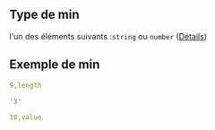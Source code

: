 ## Type de min

l'un des éléments suivants :`string` ou `number` ([Détails](frw-definitions-composant-interaction-properties-validation-properties-min.md))

## Exemple de min

```yaml
9,length

```

```yaml
'3'

```

```yaml
10,value

```
